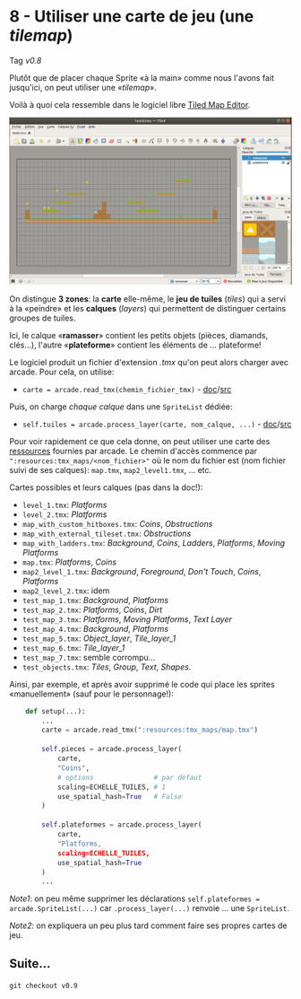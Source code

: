 # 8 - Utiliser une carte de jeu (une *tilemap*)

Tag *v0.8*

Plutôt que de placer chaque Sprite «à la main» comme nous l'avons fait jusqu'ici, on peut utiliser une «*tilemap*».

Voilà à quoi cela ressemble dans le logiciel libre [Tiled Map Editor](https://www.mapeditor.org/).

![tilemap_decouverte.png](illustrations/tilemap_decouverte.png)

On distingue **3 zones**: la **carte** elle-même, le **jeu de tuiles** (*tiles*) qui a servi à la «peindre» et les **calques** (*layers*) qui permettent de distinguer certains groupes de tuiles.

Ici, le calque «**ramasser**» contient les petits objets (pièces, diamands, clés...), l'autre «**plateforme**» contient les éléments de ... plateforme! 

Le logiciel produit un fichier d'extension *.tmx* qu'on peut alors charger avec arcade. Pour cela, on utilise:
- `carte = arcade.read_tmx(chemin_fichier_tmx)` - [doc](https://arcade.academy/arcade.html#arcade.read_tmx)/[src](https://arcade.academy/_modules/arcade/tilemap.html#read_tmx)

Puis, on charge *chaque calque* dans une `SpriteList` dédiée:
- `self.tuiles = arcade.process_layer(carte, nom_calque, ...)` - [doc](https://arcade.academy/arcade.html#arcade.process_layer)/[src](https://arcade.academy/_modules/arcade/tilemap.html#process_layer)

Pour voir rapidement ce que cela donne, on peut utiliser une carte des [ressources](https://arcade.academy/resources.html#resources-tmx-maps) fournies par arcade. Le chemin d'accès commence par `":resources:tmx_maps/<nom_fichier>"` où le nom du fichier est (nom fichier suivi de ses calques): `map.tmx`, `map2_level1.tmx`, ... etc.

Cartes possibles et leurs calques (pas dans la doc!):

- `level_1.tmx`: *Platforms*
- `level_2.tmx`: *Platforms*
- `map_with_custom_hitboxes.tmx`: *Coins*, *Obstructions*
- `map_with_external_tileset.tmx`: *Obstructions*
- `map_with_ladders.tmx`: *Background*, *Coins*, *Ladders*, *Platforms*, *Moving Platforms*
- `map.tmx`: *Platforms*, *Coins*
- `map2_level_1.tmx`: *Background*, *Foreground*, *Don't Touch*, *Coins*, *Platforms*
- `map2_level_2.tmx`: idem
- `test_map_1.tmx`: *Background*, *Platforms*
- `test_map_2.tmx`: *Platforms*, *Coins*, *Dirt*
- `test_map_3.tmx`: *Platforms*, *Moving Platforms*, *Text Layer*
- `test_map_4.tmx`: *Background*, *Platforms*
- `test_map_5.tmx`: *Object_layer*, *Tile_layer_1*
- `test_map_6.tmx`: *Tile_layer_1*
- `test_map_7.tmx`: semble corrompu...
- `test_objects.tmx`: *Tiles*, *Group*, *Text*, *Shapes*.

Ainsi, par exemple, et après avoir supprimé le code qui place les sprites «manuellement» (sauf pour le personnage!):

```python
    def setup(...):
        ...
        carte = arcade.read_tmx(":resources:tmx_maps/map.tmx")
        
        self.pieces = arcade.process_layer(
            carte,
            "Coins",
            # options               # par défaut   
            scaling=ECHELLE_TUILES, # 1
            use_spatial_hash=True   # False
        )
        
        self.plateformes = arcade.process_layer(
            carte,
            "Platforms,
            scaling=ECHELLE_TUILES,
            use_spatial_hash=True
        )
        ...
```

*Note1*: on peu même supprimer les déclarations `self.plateformes = arcade.SpriteList(...)` car `.process_layer(...)` renvoie ... une `SpriteList`.

*Note2*: on expliquera un peu plus tard comment faire ses propres cartes de jeu.

## Suite... 

`git checkout v0.9`